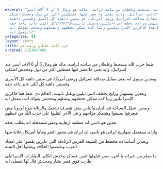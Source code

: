 ```yaml
---
excerpt: "طبعا حزب الله بستعبط وغلطان من ساسه لراسه، ماله هو ومال 5 أو 6 آلاف أسير
  عند اسرائيل، وايه يعنى ما مصر فيها معتقلين اكتر من دول ومحدش اشتكى\r\n\r\nوبعدين
  يسوى ايه يعنى مقابل صداقة اسرائيل ورضى أمريكا، فى ستين داهيه كل اﻷسرى وفستين داهية
  كل اللى عايز ياخد حقه\r\n\r\nوبعدين بيستهبل ورايح يخطف اسراءيليين ويقتل تانييت،
  العالم دى عبط هما فاكرين اﻹسرائيليين زينا كده ممكن تخطفهم وتقتلهم ومحدش يقولك انت
  بتعمل ايه\r"
categories: []
layout: story
title: حزب الله غلطان ويستاهل
created: 1153047486
---
```

طبعا حزب الله بستعبط وغلطان من ساسه لراسه، ماله هو ومال 5 أو 6 آلاف أسير عند اسرائيل، وايه يعنى ما مصر فيها معتقلين اكتر من دول ومحدش اشتكى

وبعدين يسوى ايه يعنى مقابل صداقة اسرائيل ورضى أمريكا، فى ستين داهيه كل اﻷسرى وفستين داهية كل اللى عايز ياخد حقه

وبعدين بيستهبل ورايح يخطف اسراءيليين ويقتل تانييت، العالم دى عبط هما فاكرين اﻹسرائيليين زينا كده ممكن تخطفهم وتقتلهم ومحدش يقولك انت بتعمل ايه

وبعدين عطل السياحة فى لبنان والناس مش هتعرف تشتغل والزبالة بتوع أوروبا مش هيعرفوا يصيفوا وهيتعكر مزاجهم و فى اﻵخر انقلبوا على حزب الله من غيظهم

بعدين هو ناسى انه منظمة ارهابية ومش مسمحله انه يطلب بحقه

وازاى يستعمل صواريخ ايرانى هو ناسى ان ايران فى محور الشر وماما أمريكا زعلانة منها

وبعدين أساسا ده مخطط من الشيعة الفرس الزنادقة اللى عايزين يقضوا على امجاد العرب ويغتصبوا الخلافة ويقتلوا أهل السنة

ما يتعلم من جيرانه يا أخى، مصر قتلولها اتنين عساكر وحدش اتكلم، الطيارات اﻹسرائيلى طارت فوق قصر بشار ومحدش قال لها بتعملى ايه



